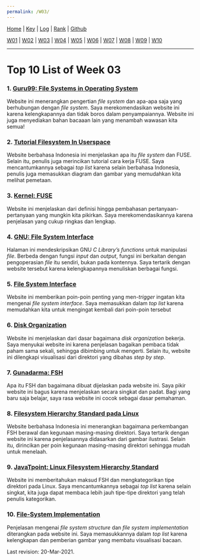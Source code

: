 ```yaml
---
permalink: /W03/
---
```


[Home](https://luthfifahlevi.github.io/os211/ "Home Page") | [Key](https://luthfifahlevi.github.io/os211/TXT/mypubkey.txt "mypubkey.txt") | [Log](https://luthfifahlevi.github.io/os211/TXT/mylog.txt "mylog.txt") | [Rank](https://luthfifahlevi.github.io/os211/TXT/myrank.txt "myrank.txt") | [Github](https://github.com/luthfifahlevi/os211/ "Github")

[W01](https://luthfifahlevi.github.io/os211/W01/ "W01") | [W02](https://luthfifahlevi.github.io/os211/W02/ "W02") | [W03](https://luthfifahlevi.github.io/os211/W03/ "W03") | [W04](https://luthfifahlevi.github.io/os211/W04/ "W04") | [W05](https://luthfifahlevi.github.io/os211/W05/ "W05") | [W06](https://luthfifahlevi.github.io/os211/W06/ "W06") | [W07](https://luthfifahlevi.github.io/os211/W07/ "W07") | [W08](https://luthfifahlevi.github.io/os211/W08/ "W08") | [W09](https://luthfifahlevi.github.io/os211/W09/ "W09") | [W10](https://luthfifahlevi.github.io/os211/W10/ "W10")

---

# Top 10 List of Week 03

### 1. [Guru99: File Systems in Operating System](https://www.guru99.com/file-systems-operating-system.html)
Website ini menerangkan pengertian *file system* dan apa-apa saja yang berhubungan dengan *file system*.
Saya merekomendasikan website ini karena kelengkapannya dan tidak boros dalam penyampaiannya.
Website ini juga menyediakan bahan bacaaan lain yang menambah wawasan kita semua!

### 2. [Tutorial Filesystem In Userspace](https://datinnufus.wordpress.com/2015/11/29/tutorial-fuse-filesystem-in-userspace/)
Website berbahasa Indonesia ini menjelaskan apa itu *file system* dan FUSE.
Selain itu, penulis juga merincikan tutorial cara kerja FUSE.
Saya mencantumkannya sebagai *top list* karena selain berbahasa Indonesia, penulis juga memasukkan diagram dan gambar yang memudahkan kita melihat pemetaan.

### 3. [Kernel: FUSE](https://www.kernel.org/doc/html/latest/filesystems/fuse.html)
Website ini menjelaskan dari definisi hingga pembahasan pertanyaan-pertanyaan yang mungkin kita pikirkan.
Saya merekomendasikannya karena penjelasan yang cukup ringkas dan lengkap.

### 4. [GNU: File System Interface](https://www.gnu.org/software/libc/manual/html_node/File-System-Interface.html)
Halaman ini mendeskripsikan GNU *C Library’s functions* untuk manipulasi *file*.
Berbeda dengan fungsi *input* dan *output*, fungsi ini berkaitan dengan pengoperasian *file* itu sendiri, bukan pada kontennya.
Saya tertarik dengan website tersebut karena kelengkapannya menuliskan berbagai fungsi.

### 5. [File System Interface](http://www.cse.psu.edu/~deh25/cmpsc473/notes/OSC/FileSystemInterface.html)
Website ini memberikan poin-poin penting yang men-*trigger* ingatan kita mengenai *file system interface*.
Saya memasukkan dalam *top list* karena memudahkan kita untuk mengingat kembali dari poin-poin tersebut

### 6. [Disk Organization](https://docs.freebsd.org/en_US.ISO8859-1/books/handbook/disk-organization.html)
Website ini menjelaskan dari dasar bagaimana *disk organization* bekerja.
Saya menyukai website ini karena penjelasan bagaikan pembaca tidak paham sama sekali, sehingga dibimbing untuk mengerti.
Selain itu, website ini dilengkapi visualisasi dari direktori yang dibahas *step by step*.

### 7. [Gunadarma: FSH](http://openstorage.gunadarma.ac.id/linux/docs/v06/Kuliah/SistemOperasi/BUKU/SistemOperasi-4.X-2/ch15.html)
Apa itu FSH dan bagaimana dibuat dijelaskan pada website ini.
Saya pikir website ini bagus karena menjelaskan secara singkat dan padat.
Bagi yang baru saja belajar, saya rasa website ini cocok sebagai dasar pemahaman.

### 8. [Filesystem Hierarchy Standard pada Linux](http://www.javanetmedia.com/2015/05/file-system-hierarchy-standard-fhs-linux.html)
Website berbahasa Indonesia ini menerangkan bagaimana perkembangan FSH berawal dan kegunaan masing-masing direktori.
Saya tertarik dengan website ini karena penjelasannya didasarkan dari gambar ilustrasi.
Selain itu, dirincikan per poin kegunaan masing-masing direktori sehingga mudah untuk menelaah.

### 9. [JavaTpoint: Linux Filesystem Hierarchy Standard](https://www.javatpoint.com/linux-file-hierarchy-system)
Website ini memberitahukan maksud FSH dan mengkategorikan tipe direktori pada Linux.
Saya mencantumkannya sebagai *top list* karena selain singkat, kita juga dapat membaca lebih jauh tipe-tipe direktori yang telah penulis kategorikan.

### 10. [File-System Implementation](https://www.cs.uic.edu/~jbell/CourseNotes/OperatingSystems/12_FileSystemImplementation.html)
Penjelasan mengenai *file system structure* dan *file system implementation* diterangkan pada website ini.
Saya memasukkannya dalam *top list* karena kelengkapan dan pemberian gambar yang membatu visualisasi bacaan.

Last revision: 20-Mar-2021.
